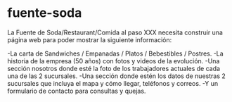 # fuente-soda
La Fuente de Soda/Restaurant/Comida al paso XXX necesita construir una página web para poder mostrar la siguiente información:

-La carta de Sandwiches / Empanadas / Platos / Bebestibles / Postres.
-La historia de la empresa (50 años) con fotos y videos de la evolución.
-Una sección nosotros donde esté la foto de los trabajadores actuales de cada una de las 2 sucursales.
-Una sección donde estén los datos de nuestras 2 sucursales que incluya el mapa y cómo llegar, teléfonos y correos.
-Y un formulario de contacto para consultas y quejas.
